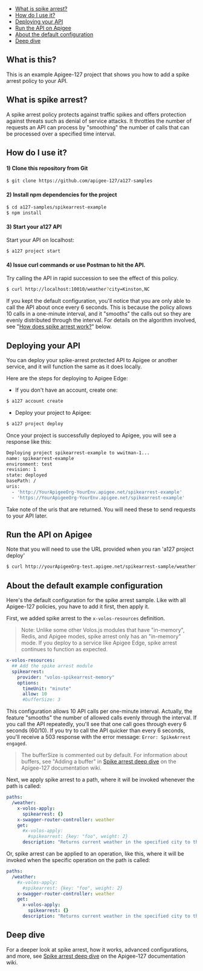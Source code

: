 
* [What is spike arrest?](#whatis)
* [How do I use it?](#howdo)
* [Deploying your API](#deploy)
* [Run the API on Apigee](#runapigee)
* [About the default configuration](#abouthe)
* [Deep dive](#deepdive)

## What is this?

This is an example Apigee-127 project that shows you how to add a spike arrest policy to your API. 

## <a name="whatis"></a>What is spike arrest?

A spike arrest policy protects against traffic spikes and offers protection against threats such as denial of service attacks. It throttles the number of requests an API can process by "smoothing" the number of calls that can be processed over a specified time interval. 

## <a name="howdo"></a>How do I use it?

#### 1) Clone this repository from Git
```bash 
$ git clone https://github.com/apigee-127/a127-samples
```

#### 2) Install npm dependencies for the project
```bash
$ cd a127-samples/spikearrest-example
$ npm install
```

#### 3) Start your a127 API

Start your API on localhost:
```bash
$ a127 project start
```

#### 4) Issue curl commands or use Postman to hit the API.

Try calling the API in rapid succession to see the effect of this policy.

```bash
$ curl http://localhost:10010/weather?city=Kinston,NC
```

If you kept the default configuration, you'll notice that you are only able to call the API about once every 6 seconds. This is because the policy allows 10 calls in a one-minute interval, and it "smooths" the calls out so they are evenly distributed through the interval. For details on the algorithm involved, see  "[How does spike arrest work?](#howdoes)" below.

## <a name="deploy"></a>Deploying your API

You can deploy your spike-arrest protected API to Apigee or another service, and it will function the same as it does locally. 

Here are the steps for deploying to Apigee Edge:

- If you don't have an account, create one:
```bash
$ a127 account create
```

- Deploy your project to Apigee:
```bash
$ a127 project deploy
```
Once your project is successfully deployed to Apigee, you will see a response like this:
```bash
Deploying project spikearrest-example to wwitman-1...
name: spikearrest-example
environment: test
revision: 1
state: deployed
basePath: /
uris:
  - 'http://YourApigeeOrg-YourEnv.apigee.net/spikearrest-example'
  - 'https://YourApigeeOrg-YourEnv.apigee.net/spikearrest-example'
```
Take note of the uris that are returned. You will need these to send requests to your API later.

## <a name="runapigee"></a>Run the API on Apigee

Note that you will need to use the URL provided when you ran 'a127 project deploy'

```bash
$ curl http://yourApigeeOrg-test.apigee.net/spikearrest-sample/weather?city=Kinston,NC
```

## <a name="aboutthe"></a>About the default example configuration

Here's the default configuration for the spike arrest sample. Like with all Apigee-127 policies, you have to add it first, then apply it. 

First, we added spike arrest to the `x-volos-resources` definition. 

>Note: Unlike some other Volos.js modules that have "in-memory", Redis, and Apigee modes, spike arrest only has an "in-memory" mode. If you deploy to a service like Apigee Edge, spike arrest continues to function as expected.

````yaml
x-volos-resources:
  ## Add the spike arrest module
  spikearrest:
    provider: "volos-spikearrest-memory"
    options:
      timeUnit: "minute"
      allow: 10
      #bufferSize: 3
````

This configuration allows 10 API calls per one-minute interval. Actually, the feature "smooths" the number of allowed calls evenly through the interval. If you call the API repeatedly, you'll see that one call goes through every 6 seconds (60/10). If you try to call the API quicker than every 6 seconds, you'll receive a 503 response with the error message: `Error: SpikeArrest engaged`. 

>The bufferSize is commented out by default. For information about buffers, see "Adding a buffer" in [Spike arrest deep dive](https://github.com/apigee-127/a127-documentation/wiki/Spike-arrest-deep-dive) on the Apigee-127 documentation wiki.  

Next, we apply spike arrest to a path, where it will be invoked whenever the path is called:

````yaml
paths:
  /weather:
    x-volos-apply:
      spikearrest: {}
    x-swagger-router-controller: weather
    get:
      #x-volos-apply:
        #spikearrest: {key: "foo", weight: 2}
      description: "Returns current weather in the specified city to the caller"
````

Or, spike arrest can be applied to an operation, like this, where it will be invoked when the specific operation on the path is called:

````yaml
paths:
  /weather:
    #x-volos-apply:
      #spikearrest: {key: "foo", weight: 2}
    x-swagger-router-controller: weather
    get:
      x-volos-apply:
        spikearrest: {}
      description: "Returns current weather in the specified city to the caller"
````


## Deep dive

For a deeper look at spike arrest, how it works, advanced configurations, and more, see [Spike arrest deep dive](https://github.com/apigee-127/a127-documentation/wiki/Spike-arrest-deep-dive) on the Apigee-127 documentation wiki. 






